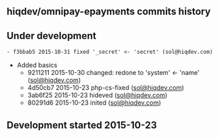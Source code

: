 hiqdev/omnipay-epayments commits history
----------------------------------------

## Under development

    - f3bbab5 2015-10-31 fixed '_secret' <- 'secret' (sol@hiqdev.com)
- Added basics
    - 9211211 2015-10-30 changed: redone to 'system' <- 'name' (sol@hiqdev.com)
    - 4d50cb7 2015-10-23 php-cs-fixed (sol@hiqdev.com)
    - 3ab6f25 2015-10-23 hideved (sol@hiqdev.com)
    - 80291d6 2015-10-23 inited (sol@hiqdev.com)

## Development started 2015-10-23

